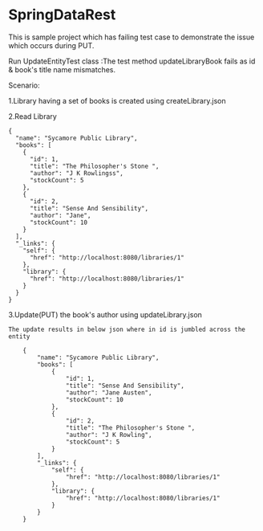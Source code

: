 # SpringDataRest

This is sample project which has failing test case to demonstrate the issue which occurs during PUT.

Run UpdateEntityTest class :The test method updateLibraryBook fails as id & book's title name mismatches.

Scenario:

1.Library having a set of books is created using createLibrary.json
    
2.Read Library 

    {
      "name": "Sycamore Public Library",
      "books": [
        {
          "id": 1,
          "title": "The Philosopher's Stone ",
          "author": "J K Rowlingss",
          "stockCount": 5
        },
        {
          "id": 2,
          "title": "Sense And Sensibility",
          "author": "Jane",
          "stockCount": 10
        }
      ],
      "_links": {
        "self": {
          "href": "http://localhost:8080/libraries/1"
        },
        "library": {
          "href": "http://localhost:8080/libraries/1"
        }
      }
    }
    
3.Update(PUT) the book's author using updateLibrary.json 
    
    The update results in below json where in id is jumbled across the entity
    
        {
            "name": "Sycamore Public Library",
            "books": [
                {
                    "id": 1,
                    "title": "Sense And Sensibility",
                    "author": "Jane Austen",
                    "stockCount": 10
                },
                {
                    "id": 2,
                    "title": "The Philosopher's Stone ",
                    "author": "J K Rowling",
                    "stockCount": 5
                }
            ],
            "_links": {
                "self": {
                    "href": "http://localhost:8080/libraries/1"
                },
                "library": {
                    "href": "http://localhost:8080/libraries/1"
                }
            }
        }
